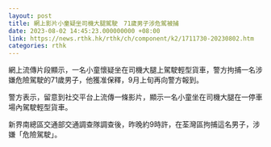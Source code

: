 ```yaml
---
layout: post
title: 網上影片小童疑坐司機大腿駕駛　71歲男子涉危駕被捕
date: 2023-08-02 14:45:23.000000000 +08:00
link: https://news.rthk.hk/rthk/ch/component/k2/1711730-20230802.htm
categories: rthk
---
```


網上流傳片段顯示，一名小童懷疑坐在司機大腿上駕駛輕型貨車，警方拘捕一名涉嫌危險駕駛的71歲男子，他獲准保釋，9月上旬再向警方報到。

警方表示，留意到社交平台上流傳一條影片，顯示一名小童坐在司機大腿在一停車場內駕駛輕型貨車。

新界南總區交通部交通調查隊調查後，昨晚約9時許，在荃灣區拘捕這名男子，涉嫌「危險駕駛」。
